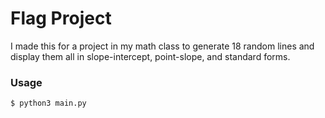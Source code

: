 # Flag Project
I made this for a project in my math class to generate 18 random lines and display them all in slope-intercept, point-slope, and standard forms.

### Usage
```
$ python3 main.py
```
